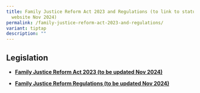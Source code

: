 ```yaml
---
title: Family Justice Reform Act 2023 and Regulations (to link to statutes
  website Nov 2024)
permalink: /family-justice-reform-act-2023-and-regulations/
variant: tiptap
description: ""
---
```

<h2>Legislation</h2>
<p></p>
<ul data-tight="true" class="tight">
<li>
<p><strong><a href="https://sso.agc.gov.sg/Act/FJA2014" rel="noopener noreferrer nofollow" target="_blank">Family Justice Reform Act 2023 (to be updated Nov 2024)</a></strong>
</p>
</li>
</ul>
<p></p>
<ul data-tight="true" class="tight">
<li>
<p><strong><a href="https://sso.agc.gov.sg/SL/FJA2014-S813-2014" rel="noopener noreferrer nofollow" target="_blank">Family Justice Reform Regulations (to be updated Nov 2024)</a></strong>
</p>
</li>
</ul>
<p></p>